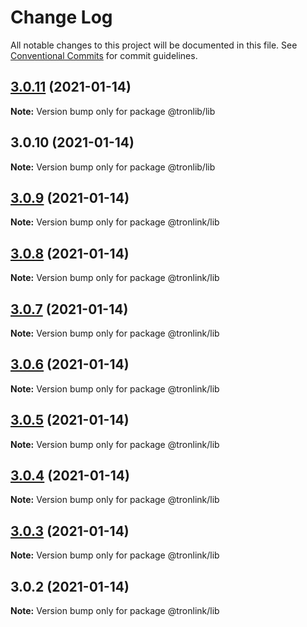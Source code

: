 # Change Log

All notable changes to this project will be documented in this file.
See [Conventional Commits](https://conventionalcommits.org) for commit guidelines.

## [3.0.11](https://github.com/Onotoko/tronlib/compare/@tronlib/lib@3.0.10...@tronlib/lib@3.0.11) (2021-01-14)

**Note:** Version bump only for package @tronlib/lib





## 3.0.10 (2021-01-14)

**Note:** Version bump only for package @tronlib/lib





## [3.0.9](https://github.com/Onotoko/tronlib/compare/@tronlink/lib@3.0.8...@tronlink/lib@3.0.9) (2021-01-14)

**Note:** Version bump only for package @tronlink/lib





## [3.0.8](https://github.com/Onotoko/tronlib/compare/@tronlink/lib@3.0.7...@tronlink/lib@3.0.8) (2021-01-14)

**Note:** Version bump only for package @tronlink/lib





## [3.0.7](https://github.com/Onotoko/tronlib/compare/@tronlink/lib@3.0.6...@tronlink/lib@3.0.7) (2021-01-14)

**Note:** Version bump only for package @tronlink/lib





## [3.0.6](https://github.com/Onotoko/tronlib/compare/@tronlink/lib@3.0.5...@tronlink/lib@3.0.6) (2021-01-14)

**Note:** Version bump only for package @tronlink/lib





## [3.0.5](https://github.com/Onotoko/tronlib/compare/@tronlink/lib@3.0.4...@tronlink/lib@3.0.5) (2021-01-14)

**Note:** Version bump only for package @tronlink/lib





## [3.0.4](https://github.com/Onotoko/tronlib/compare/@tronlink/lib@3.0.3...@tronlink/lib@3.0.4) (2021-01-14)

**Note:** Version bump only for package @tronlink/lib





## [3.0.3](https://github.com/Onotoko/tronlib/compare/@tronlink/lib@3.0.2...@tronlink/lib@3.0.3) (2021-01-14)

**Note:** Version bump only for package @tronlink/lib





## 3.0.2 (2021-01-14)

**Note:** Version bump only for package @tronlink/lib
